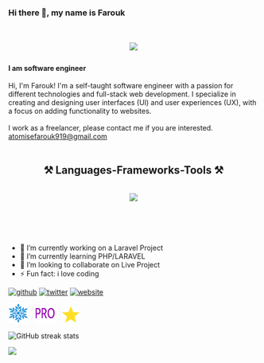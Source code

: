 ### Hi there 👋, my name is Farouk
<h1 align="center">
    <img src="https://readme-typing-svg.herokuapp.com/?font=Righteous&size=35&center=true&vCenter=true&width=500&height=70&duration=4000&lines=Hi+There!+👋;+I'm+Posh+Code!;" />
</h1>

#### I am software engineer

Hi, I'm Farouk! I'm a self-taught software engineer with a passion for different technologies and full-stack web development. I specialize in creating and designing user interfaces (UI) and user experiences (UX), with a focus on adding functionality to websites.
<br/>
<br/>
I work as a freelancer, please contact me if you are interested. atomisefarouk919@gmail.com
<br/>
<br/>



<h2 align="center">⚒️ Languages-Frameworks-Tools ⚒️</h2>
<!-- <div align="center" display="flex" justify="center">
   <img alt="OpenAI" width="50px" src="https://github.com/LelouchFR/skill-icons/blob/main/assets/chatgpt-auto.svg" />                                                                              
</div> -->
<br/>
<div align="center">
    <img src="https://skillicons.dev/icons?i=html,css,tailwind,bootstrap,scss,git,javascript,typescript,react,redux,firebase,nextjs,nodejs,express,vscode,github" />
</div>

<br/>
<br/>


<br/>
<br/>

- 🔭 I’m currently working on a Laravel Project 
- 🌱 I’m currently learning PHP/LARAVEL
- 👯 I’m looking to collaborate on Live Project 
- ⚡ Fun fact: i love coding 

[<img src='https://cdn.jsdelivr.net/npm/simple-icons@3.0.1/icons/github.svg' alt='github' height='40'>](https://github.com/freshposh-code)  [<img src='https://cdn.jsdelivr.net/npm/simple-icons@3.0.1/icons/twitter.svg' alt='twitter' height='40'>](https://twitter.com/https://x.com/farouk_ayo)  [<img src='https://cdn.jsdelivr.net/npm/simple-icons@3.0.1/icons/icloud.svg' alt='website' height='40'>](https://posh-portfolio.netlify.app/)  

<a href='https://archiveprogram.github.com/'><img src='https://raw.githubusercontent.com/acervenky/animated-github-badges/master/assets/acbadge.gif' width='40' height='40'></a> <a href='https://github.com/pricing'><img src='https://raw.githubusercontent.com/acervenky/animated-github-badges/master/assets/pro.gif' width='40' height='40'></a> <a href='https://stars.github.com/'><img src='https://raw.githubusercontent.com/acervenky/animated-github-badges/master/assets/starbadge.gif' width='35' height='35'></a> 

![GitHub streak stats](https://streak-stats.demolab.com/?user=freshposh-code)  

![](https://komarev.com/ghpvc/?username=freshposh-code)
